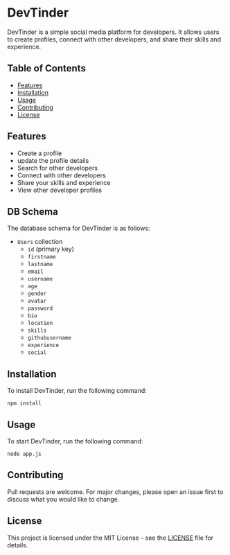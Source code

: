 # DevTinder

DevTinder is a simple social media platform for developers. It allows users to create profiles, connect with other developers, and share their skills and experience.



## Table of Contents

- [Features](#features)
- [Installation](#installation)
- [Usage](#usage)
- [Contributing](#contributing)
- [License](#license)


## Features

- Create a profile
- update the profile details
- Search for other developers
- Connect with other developers
- Share your skills and experience
- View other developer profiles

## DB Schema
The database schema for DevTinder is as follows:

- `Users` collection
    - `id` (primary key)
    - `firstname`
    - `lastname`
    - `email`
    - `username`
    - `age`	
    - `gender`	
    - `avatar`
    - `password`
    - `bio`
    - `location`
    - `skills`
    - `githubusername`
    - `experience`
    - `social`


## Installation

To install DevTinder, run the following command:

```
npm install
```

## Usage

To start DevTinder, run the following command:

```
node app.js
```

## Contributing

Pull requests are welcome. For major changes, please open an issue first to discuss what you would like to change.

## License

This project is licensed under the MIT License - see the [LICENSE](LICENSE) file for details.

